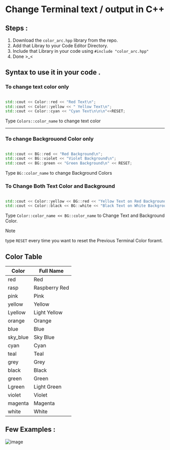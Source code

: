 # Change Terminal text / output in C++ 

## Steps :
1. Download the `color_arc.hpp` library from the repo.
2.  Add that Libray to your Code Editor Directory.
3.  Include that Library in your code using `#include "color_arc.hpp"`
4.  Done >_<

## Syntax to use it in your code .

### To change text color only

```cpp

std::cout << Color::red << "Red Text\n";
std::cout << Color::yellow << " Yellow Text\n";
std::cout << Color::cyan << "Cyan Text\n\n\n"<<RESET;


```
Type `Colors::color_name` to change text color 

---

### To change Backgrouond Color only

```cpp

std::cout << BG::red << "Red Background\n";
std::cout << BG::violet << "Violet Background\n";
std::cout << BG::green << "Green Background\n" << RESET;

```
Type `BG::color_name` to change Background Colors

### To Change Both Text Color and Background

```cpp

std::cout << Color::yellow << BG::red << "Yellow Text on Red Background\n";
std::cout << Color::black << BG::white << "Black Text on White Background\n" << RESET;

```
Type `Color::color_name << BG::color_name` to Change Text and Background Color.


>[!NOTE]
>type `RESET` every time you want to reset the Previous Terminal Color foramt.


## Color Table

| Color       | Full Name             |
|-------------|-----------------------|
| red         | Red                   |
| rasp        | Raspberry Red         |
| pink        | Pink                  |
| yellow      | Yellow                |
| Lyellow     | Light Yellow          |
| orange      | Orange                |
| blue        | Blue                  |
| sky_blue    | Sky Blue              |
| cyan        | Cyan                  |
| teal        | Teal                  |
| grey        | Grey                  |
| black       | Black                 |
| green       | Green                 |
| Lgreen      | Light Green           |
| violet      | Violet                |
| magenta     | Magenta               |
| white       | White                 |



## Few Examples :

![image](https://github.com/ArcShahi/arc_color/assets/90377780/5761077d-1bcd-4d1b-80bd-dc163de6fdd8)
